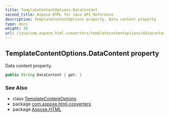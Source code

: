 ```yaml
---
title: TemplateContentOptions.DataContent
second_title: Aspose.HTML for Java API Reference
description: TemplateContentOptions property. Data content property
type: docs
weight: 30
url: /java/com.aspose.html.converters/templatecontentoptions/datacontent/
---
```

## TemplateContentOptions.DataContent property

Data content property.

```java
public String DataContent { get; }
```

### See Also

* class [TemplateContentOptions](../)
* package [com.aspose.html.converters](../../templatecontentoptions/)
* package [Aspose.HTML](../../../)
